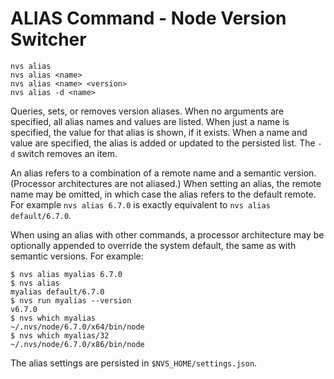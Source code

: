 # ALIAS Command - Node Version Switcher
```
nvs alias
nvs alias <name>
nvs alias <name> <version>
nvs alias -d <name>
```
Queries, sets, or removes version aliases. When no arguments are specified, all alias names and values are listed. When just a name is specified, the value for that alias is shown, if it exists. When a name and value are specified, the alias is added or updated to the persisted list. The `-d` switch removes an item.

An alias refers to a combination of a remote name and a semantic version. (Processor architectures are not aliased.) When setting an alias, the remote name may be omitted, in which case the alias refers to the default remote. For example `nvs alias 6.7.0` is exactly equivalent to `nvs alias default/6.7.0`.

When using an alias with other commands, a processor architecture may be optionally appended to override the system default, the same as with semantic versions. For example:
```
$ nvs alias myalias 6.7.0
$ nvs alias
myalias default/6.7.0
$ nvs run myalias --version
v6.7.0
$ nvs which myalias
~/.nvs/node/6.7.0/x64/bin/node
$ nvs which myalias/32
~/.nvs/node/6.7.0/x86/bin/node
```
The alias settings are persisted in `$NVS_HOME/settings.json`.
